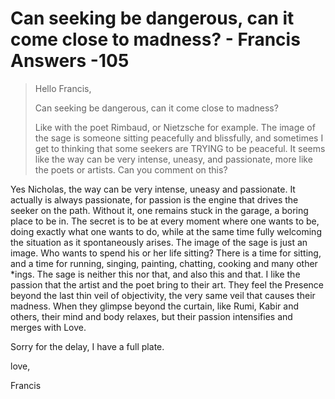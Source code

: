 # Can seeking be dangerous, can it come close to madness? - Francis Answers -105

>Hello Francis,
>
>Can seeking be dangerous, can it come close to madness?
>
>Like with the poet Rimbaud, or Nietzsche for example. The image of the sage is someone sitting peacefully and blissfully, and sometimes I get to thinking that some seekers are TRYING to be peaceful. It seems like the way can be very intense, uneasy, and passionate, more like the poets or artists. Can you comment on this?

Yes Nicholas, the way can be very intense, uneasy and passionate. It actually is always passionate, for passion is the engine that drives the seeker on the path. Without it, one remains stuck in the garage, a boring place to be in. The secret is to be at every moment where one wants to be, doing exactly what one wants to do, while at the same time fully welcoming the situation as it spontaneously arises. The image of the sage is just an image. Who wants to spend his or her life sitting? There is a time for sitting, and a time for running, singing, painting, chatting, cooking and many other *ings. The sage is neither this nor that, and also this and that. I like the passion that the artist and the poet bring to their art. They feel the Presence beyond the last thin veil of objectivity, the very same veil that causes their madness. When they glimpse beyond the curtain, like Rumi, Kabir and others, their mind and body relaxes, but their passion intensifies and merges with Love.

Sorry for the delay, I have a full plate.

love,

Francis